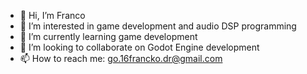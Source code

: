 - 👋 Hi, I’m Franco
- 👀 I’m interested in game development and audio DSP programming
- 🌱 I’m currently learning game development
- 💞️ I’m looking to collaborate on Godot Engine development
- 📫 How to reach me: go.16francko.dr@gmail.com
<!---
francko-diaz/francko-diaz is a ✨ special ✨ repository because its `README.md` (this file) appears on your GitHub profile.
You can click the Preview link to take a look at your changes.
--->
